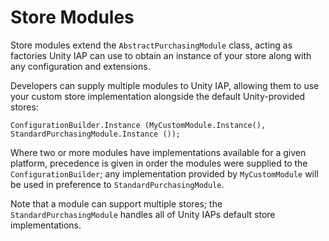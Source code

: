 Store Modules
=============

Store modules extend the ``AbstractPurchasingModule`` class, acting as factories Unity IAP can use to obtain an instance of your store along with any configuration and extensions.

Developers can supply multiple modules to Unity IAP, allowing them to use your custom store implementation alongside the default Unity-provided stores:

````
ConfigurationBuilder.Instance (MyCustomModule.Instance(), StandardPurchasingModule.Instance ());
````

Where two or more modules have implementations available for a given platform, precedence is given in order the modules were supplied to the ``ConfigurationBuilder``; any implementation provided by ``MyCustomModule`` will be used in preference to ``StandardPurchasingModule``.

Note that a module can support multiple stores; the ``StandardPurchasingModule`` handles all of Unity IAPs default store implementations.
